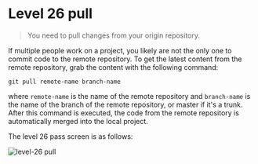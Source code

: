 
# Level 26 pull

> You need to pull changes from your origin repository.

If multiple people work on a project, you likely are not the only one to commit
code to the remote repository. To get the latest content from the remote
repository, grab the content with the following command:

```shell
git pull remote-name branch-name
```

where `remote-name` is the name of the remote repository and `branch-name` is
the name of the branch of the remote repository, or master if it's a trunk.
After this command is executed, the code from the remote repository is
automatically merged into the local project.

The level 26 pass screen is as follows:

![level-26 pull](images/level-26-pull.png)
